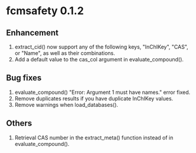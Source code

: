 # fcmsafety 0.1.2

## Enhancement

1. extract_cid() now support any of the following keys, "InChIKey", "CAS", 
or "Name", as well as their combinations. 
2. Add a default value to the cas_col argument in evaluate_compound().


## Bug fixes

1. evaluate_compound() "Error: Argument 1 must have names." error fixed.
2. Remove duplicates results if you have duplicate InChIKey values.
3. Remove warnings when load_databases().

## Others

1. Retrieval CAS number in the extract_meta() function instead of in evaluate_compound().

